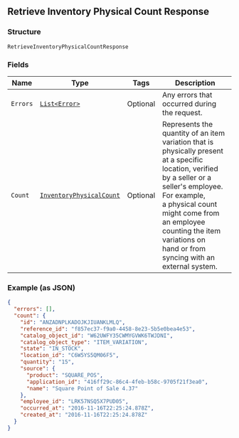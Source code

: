 ## Retrieve Inventory Physical Count Response

### Structure

`RetrieveInventoryPhysicalCountResponse`

### Fields

| Name | Type | Tags | Description |
|  --- | --- | --- | --- |
| `Errors` | [`List<Error>`](/doc/models/error.md) | Optional | Any errors that occurred during the request. |
| `Count` | [`InventoryPhysicalCount`](/doc/models/inventory-physical-count.md) | Optional | Represents the quantity of an item variation that is physically present<br>at a specific location, verified by a seller or a seller's employee. For example,<br>a physical count might come from an employee counting the item variations on<br>hand or from syncing with an external system. |

### Example (as JSON)

```json
{
  "errors": [],
  "count": {
    "id": "ANZADNPLKADOJKJIUANKLMLQ",
    "reference_id": "f857ec37-f9a0-4458-8e23-5b5e0bea4e53",
    "catalog_object_id": "W62UWFY35CWMYGVWK6TWJDNI",
    "catalog_object_type": "ITEM_VARIATION",
    "state": "IN_STOCK",
    "location_id": "C6W5YS5QM06F5",
    "quantity": "15",
    "source": {
      "product": "SQUARE_POS",
      "application_id": "416ff29c-86c4-4feb-b58c-9705f21f3ea0",
      "name": "Square Point of Sale 4.37"
    },
    "employee_id": "LRK57NSQ5X7PUD05",
    "occurred_at": "2016-11-16T22:25:24.878Z",
    "created_at": "2016-11-16T22:25:24.878Z"
  }
}
```

